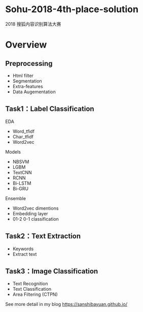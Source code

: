 ﻿# Sohu-2018-4th-place-solution
2018 搜狐内容识别算法大赛 

# Overview

Preprocessing
--
- Html filter
- Segmentation
- Extra-features
- Data Augementation


Task1：Label Classification 
--
EDA
- Word_tfidf
- Char_tfidf
- Word2vec

Models
- NBSVM	
- LGBM
- TextCNN	
- RCNN	
- Bi-LSTM
- Bi-GRU

Ensemble
- Word2vec dimentions
- Embedding layer
- 01-2 0-1 classification

Task2：Text Extraction
--
- Keywords
- Extract text

Task3：Image Classification
--
- Text Recognition
- Text Classification
- Area Filtering (CTPN)



See more detail in my blog https://sanshibayuan.github.io/
